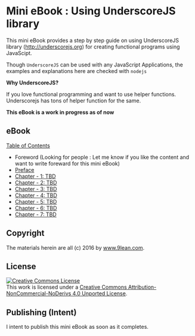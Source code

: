 # Mini eBook : Using UnderscoreJS library


This mini eBook provides a step by step guide on using UnderscoreJS library (http://underscorejs.org) for creating functional programs using JavaScipt.

Though `UnderscoreJS` can be used with any JavaScript Applications, the examples and explanations here are checked with `nodejs`

__Why UnderscoreJS?__

If you love functional programming and want to use helper functions. Underscorejs has tons of helper function for the same.

__This eBook is a work in progress as of now__

## eBook

[Table of Contents]()
* Foreword (Looking for people : Let me know if you like the content and want to write foreward for this mini eBook)
* [Preface](https://github.com/9lean/UnderscoreJS/tree/master/Preface)
* [Chapter - 1: TBD]()
* [Chapter - 2: TBD]()
* [Chapter - 3: TBD]()
* [Chapter - 4: TBD]()
* [Chapter - 5: TBD]()
* [Chapter - 6: TBD]()
* [Chapter - 7: TBD]()


## Copyright

The materials herein are all (c) 2016 by www.9lean.com.

## License

<a rel="license" href="http://creativecommons.org/licenses/by-nc-nd/4.0/"><img alt="Creative Commons License" style="border-width:0" src="https://i.creativecommons.org/l/by-nc-nd/4.0/88x31.png" /></a><br />This work is licensed under a <a rel="license" href="http://creativecommons.org/licenses/by-nc-nd/4.0/">Creative Commons Attribution-NonCommercial-NoDerivs 4.0 Unported License</a>.

## Publishing (Intent)

I intent to publish this mini eBook as soon as it completes.
